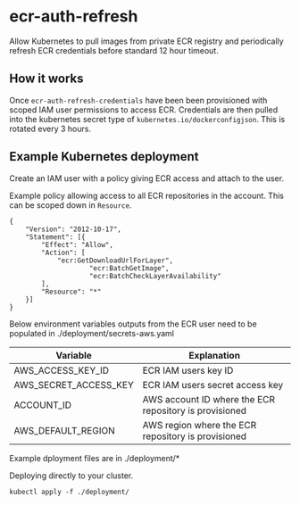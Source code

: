 
# ecr-auth-refresh

Allow Kubernetes to pull images from private ECR registry and periodically refresh ECR credentials before standard 12 hour timeout.

## How it works

Once `ecr-auth-refresh-credentials` have been been provisioned with scoped IAM user permissions to access ECR. Credentials are then pulled into the kubernetes secret type of `kubernetes.io/dockerconfigjson`. This is rotated every 3 hours.

## Example Kubernetes deployment

Create an IAM user with a policy giving ECR access and attach to the user.

Example policy allowing access to all ECR repositories in the account. This can be scoped down in `Resource`.

```
{
	"Version": "2012-10-17",
	"Statement": [{
		"Effect": "Allow",
		"Action": [
		    "ecr:GetDownloadUrlForLayer",
                    "ecr:BatchGetImage",
                    "ecr:BatchCheckLayerAvailability"
		],
		"Resource": "*"
	}]
}
```

Below environment variables outputs from the ECR user need to be populated in ./deployment/secrets-aws.yaml

| Variable                 | Explanation                                                |
|--------------------------|------------------------------------------------------------|
| AWS_ACCESS_KEY_ID        | ECR IAM users key ID                                       |
| AWS_SECRET_ACCESS_KEY    | ECR IAM users secret access key                            |
| ACCOUNT_ID               | AWS account ID where the ECR repository is provisioned     |
| AWS_DEFAULT_REGION       | AWS region where the ECR repository is provisioned         |

Example dployment files are in ./deployment/*

Deploying directly to your cluster.

``` kubectl apply -f ./deployment/ ```




